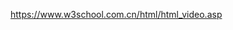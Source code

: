 <!--
 * @Author: zhaobo 1427246356@qq.com
 * @Date: 2022-05-20 15:33:40
 * @LastEditors: zhaobo 1427246356@qq.com
 * @LastEditTime: 2022-05-20 15:33:52
 * @FilePath: \onlyto\README.md
 * @Description: 自述文件 --
-->

https://www.w3school.com.cn/html/html_video.asp